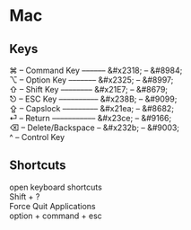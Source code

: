 # Mac

## Keys
⌘ – Command Key –––––– \&#x2318; – \&#8984;<br>
⌥ – Option Key ––––––– \&#x2325; – \&#8997;<br>
⇧ – Shift Key –––––––– \&#x21E7; – \&#8679;<br>
⎋ – ESC Key –––––––––– \&#x238B; – \&#9099;<br>
⇪ – Capslock ––––––––– \&#x21ea; – \&#8682;<br>
⏎ – Return ––––––––––– \&#x23ce; – \&#9166;<br>
⌫ – Delete/Backspace – \&#x232b; – \&#9003;<br>
^ – Control Key

## Shortcuts
open keyboard shortcuts<br>
Shift + ?<br>
Force Quit Applications<br>
option + command + esc<br>